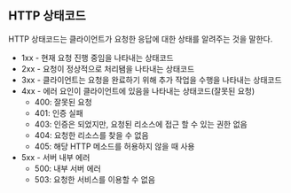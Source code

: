 ## HTTP 상태코드

HTTP 상태코드는 클라이언트가 요청한 응답에 대한 상태를 알려주는 것을 말한다.

- 1xx - 현재 요청 진행 중임을 나타내는 상태코드
- 2xx - 요청이 정상적으로 처리됌을 나타내는 상태코드
- 3xx - 클라이언트는 요청을 완료하기 위해 추가 작업을 수행을 나타내는 상태코드
- 4xx - 에러 요인이 클라이언트에 있음을 나타내는 상태코드(잘못된 요청)
    - 400: 잘못된 요청
    - 401: 인증 실패
    - 403: 인증은 되었지만, 요청된 리소스에 접근 할 수 있는 권한 없음
    - 404: 요청한 리소스를 찾을 수 없음
    - 405: 해당 HTTP 메소드를 허용하지 않을 때 사용
- 5xx - 서버 내부 에러
    - 500: 내부 서버 에러
    - 503: 요청한 서비스를 이용할 수 없음